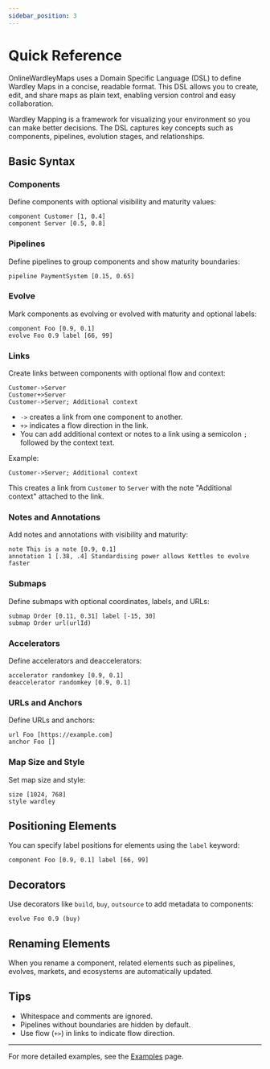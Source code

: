 ```yaml
---
sidebar_position: 3
---
```


# Quick Reference

OnlineWardleyMaps uses a Domain Specific Language (DSL) to define Wardley Maps in a concise, readable format. This DSL allows you to create, edit, and share maps as plain text, enabling version control and easy collaboration.

Wardley Mapping is a framework for visualizing your environment so you can make better decisions. The DSL captures key concepts such as components, pipelines, evolution stages, and relationships.

## Basic Syntax

### Components

Define components with optional visibility and maturity values:

```dsl
component Customer [1, 0.4]
component Server [0.5, 0.8]
```

### Pipelines

Define pipelines to group components and show maturity boundaries:

```dsl
pipeline PaymentSystem [0.15, 0.65]
```

### Evolve

Mark components as evolving or evolved with maturity and optional labels:

```dsl
component Foo [0.9, 0.1]
evolve Foo 0.9 label [66, 99]
```

### Links

Create links between components with optional flow and context:

```dsl
Customer->Server
Customer+>Server
Customer->Server; Additional context
```

- `->` creates a link from one component to another.
- `+>` indicates a flow direction in the link.
- You can add additional context or notes to a link using a semicolon `;` followed by the context text.

Example:

```dsl
Customer->Server; Additional context
```

This creates a link from `Customer` to `Server` with the note "Additional context" attached to the link.

### Notes and Annotations

Add notes and annotations with visibility and maturity:

```dsl
note This is a note [0.9, 0.1]
annotation 1 [.38, .4] Standardising power allows Kettles to evolve faster
```

### Submaps

Define submaps with optional coordinates, labels, and URLs:

```dsl
submap Order [0.11, 0.31] label [-15, 30]
submap Order url(urlId)
```

### Accelerators

Define accelerators and deaccelerators:

```dsl
accelerator randomkey [0.9, 0.1]
deaccelerator randomkey [0.9, 0.1]
```

### URLs and Anchors

Define URLs and anchors:

```dsl
url Foo [https://example.com]
anchor Foo []
```

### Map Size and Style

Set map size and style:

```dsl
size [1024, 768]
style wardley
```

## Positioning Elements

You can specify label positions for elements using the `label` keyword:

```dsl
component Foo [0.9, 0.1] label [66, 99]
```

## Decorators

Use decorators like `build`, `buy`, `outsource` to add metadata to components:

```dsl
evolve Foo 0.9 (buy)
```

## Renaming Elements

When you rename a component, related elements such as pipelines, evolves, markets, and ecosystems are automatically updated.

## Tips

- Whitespace and comments are ignored.
- Pipelines without boundaries are hidden by default.
- Use flow (`+>`) in links to indicate flow direction.

---

For more detailed examples, see the [Examples](./examples.md) page.
